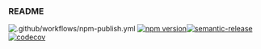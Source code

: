 ### README
![.github/workflows/npm-publish.yml](https://github.com/simple-deck/ui-deployment/workflows/.github/workflows/npm-publish.yml/badge.svg)
[![npm version](https://badge.fury.io/js/%40simple-deck%2Fui-deployment.svg)](https://badge.fury.io/js/%40simple-deck%2Fui-deployment)[![semantic-release](https://img.shields.io/badge/%20%20%F0%9F%93%A6%F0%9F%9A%80-semantic--release-e10079.svg)](https://github.com/semantic-release/semantic-release)
[![codecov](https://codecov.io/gh/simple-deck/ui-deployment/branch/master/graph/badge.svg?token=G5SD2YX788)](https://codecov.io/gh/simple-deck/ui-deployment)